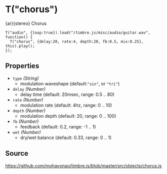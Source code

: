 T("chorus")
===========
{ar}{stereo} Chorus

```timbre
T("audio", {loop:true}).load("/timbre.js/misc/audio/guitar.wav", function() {
  T("chorus", {delay:20, rate:4, depth:20, fb:0.5, mix:0.25}, this).play();
});
```

## Properties ##
- `type` _(String)_
  - modulation waveshape (default:`"sin"`, or `"tri"`)
- `delay` _(Number)_
  - delay time (default: 20msec, range: 0.5 .. 80)
- `rate` _(Number)_
  - modulation rate (default: 4hz, range: 0 .. 10)
- `depth` _(Number)_
  - modulation depth (default: 20, range: 0 .. 100)
- `fb` _(Number)_
  - feedback (default: 0.2, range: -1 .. 1)
- `wet` _(Number)_
  - dry/wet balance (default: 0.33, range: 0 .. 1)

## Source ##
https://github.com/mohayonao/timbre.js/blob/master/src/objects/chorus.js
